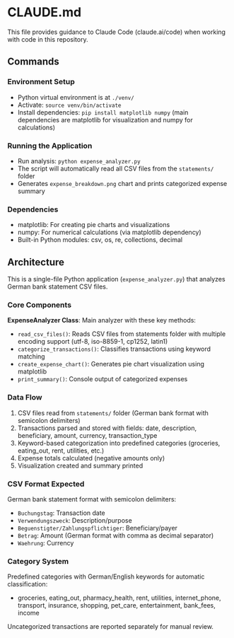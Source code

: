 # CLAUDE.md

This file provides guidance to Claude Code (claude.ai/code) when working with code in this repository.

## Commands

### Environment Setup
- Python virtual environment is at `./venv/`
- Activate: `source venv/bin/activate`
- Install dependencies: `pip install matplotlib numpy` (main dependencies are matplotlib for visualization and numpy for calculations)

### Running the Application
- Run analysis: `python expense_analyzer.py`
- The script will automatically read all CSV files from the `statements/` folder
- Generates `expense_breakdown.png` chart and prints categorized expense summary

### Dependencies
- matplotlib: For creating pie charts and visualizations
- numpy: For numerical calculations (via matplotlib dependency)
- Built-in Python modules: csv, os, re, collections, decimal

## Architecture

This is a single-file Python application (`expense_analyzer.py`) that analyzes German bank statement CSV files.

### Core Components

**ExpenseAnalyzer Class**: Main analyzer with these key methods:
- `read_csv_files()`: Reads CSV files from statements folder with multiple encoding support (utf-8, iso-8859-1, cp1252, latin1)
- `categorize_transactions()`: Classifies transactions using keyword matching
- `create_expense_chart()`: Generates pie chart visualization using matplotlib
- `print_summary()`: Console output of categorized expenses

### Data Flow
1. CSV files read from `statements/` folder (German bank format with semicolon delimiters)
2. Transactions parsed and stored with fields: date, description, beneficiary, amount, currency, transaction_type
3. Keyword-based categorization into predefined categories (groceries, eating_out, rent, utilities, etc.)
4. Expense totals calculated (negative amounts only)
5. Visualization created and summary printed

### CSV Format Expected
German bank statement format with semicolon delimiters:
- `Buchungstag`: Transaction date
- `Verwendungszweck`: Description/purpose
- `Beguenstigter/Zahlungspflichtiger`: Beneficiary/payer
- `Betrag`: Amount (German format with comma as decimal separator)
- `Waehrung`: Currency

### Category System
Predefined categories with German/English keywords for automatic classification:
- groceries, eating_out, pharmacy_health, rent, utilities, internet_phone, transport, insurance, shopping, pet_care, entertainment, bank_fees, income

Uncategorized transactions are reported separately for manual review.